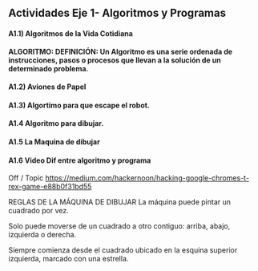 ## Actividades Eje 1- Algoritmos y Programas

#### A1.1) Algoritmos de la Vida Cotidiana
**ALGORITMO: DEFINICIÓN: Un Algoritmo es una serie ordenada de instrucciones, pasos o procesos que llevan a la solución de un determinado problema.**






#### A1.2) Aviones de Papel
#### A1.3) Algortimo para que escape el robot.



#### A1.4 Algoritmo para dibujar. 
#### A1.5 La Maquina de dibujar
#### A1.6 Video Dif entre algoritmo y programa

Off / Topic 
https://medium.com/hackernoon/hacking-google-chromes-t-rex-game-e88b0f31bd55



REGLAS DE LA MÁQUINA DE DIBUJAR
La máquina puede pintar un cuadrado por vez. 

Solo puede moverse de un cuadrado a otro contiguo: arriba, abajo, izquierda o derecha. 

Siempre comienza desde el cuadrado ubicado en la esquina superior izquierda, marcado con una estrella. 




